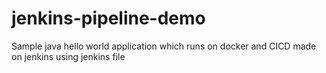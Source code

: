 # jenkins-pipeline-demo
Sample java hello world application which runs on docker and CICD made on jenkins using jenkins file

